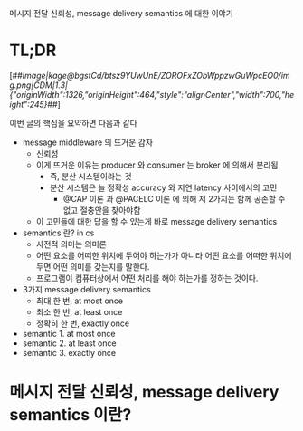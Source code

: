 메시지 전달 신뢰성, message delivery semantics 에 대한 이야기

# TL;DR

[##_Image|kage@bgstCd/btsz9YUwUnE/ZOROFxZObWppzwGuWpcEO0/img.png|CDM|1.3|{"originWidth":1326,"originHeight":464,"style":"alignCenter","width":700,"height":245}_##]

이번 글의 핵심을 요약하면 다음과 같다

- message middleware 의 뜨거운 감자
  - 신뢰성
  - 이게 뜨거운 이유는 producer 와 consumer 는 broker 에 의해서 분리됨
    - 즉, 분산 시스템이라는 것
    - 분산 시스템은 늘 정확성 accuracy 와 지연 latency 사이에서의 고민
      - @CAP 이론 과 @PACELC 이론 에 의해 저 2가지는 함께 공존할 수 없고 절충안을 찾아야함
  - 이 고민들에 대한 답을 할 수 있는게 바로 message delivery semantics
- semantics 란? in cs
  - 사전적 의미는 의미론
  - 어떤 요소를 어떠한 위치에 두어야 하는가가 아니라 어떤 요소를 어떠한 위치에 두면 어떤 의미를 갖는지를 말한다.
  - 프로그램이 컴퓨터상에서 어떤 처리를 해야 하는가를 정하는 것이다.
- 3가지 message delivery semantics
  - 최대 한 번, at most once
  - 최소 한 번, at least once
  - 정확히 한 번, exactly once
- semantic 1. at most once
- semantic 2. at least once
- semantic 3. exactly once

# 메시지 전달 신뢰성, message delivery semantics 이란?
